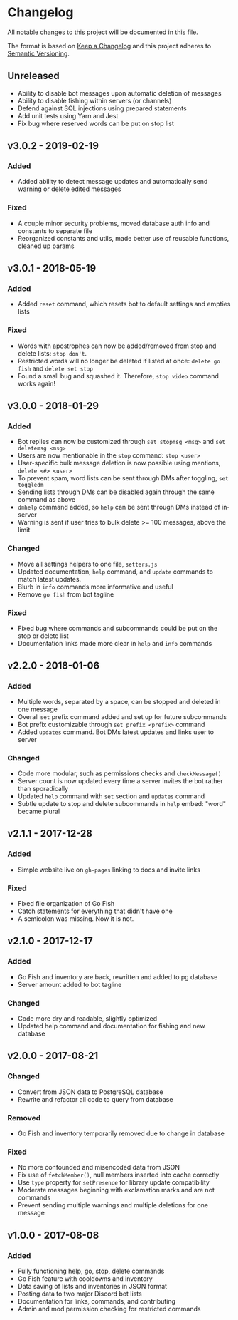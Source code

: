 # Changelog
All notable changes to this project will be documented in this file.

The format is based on [Keep a Changelog](http://keepachangelog.com/en/1.0.0/)
and this project adheres to [Semantic Versioning](http://semver.org/spec/v2.0.0.html).

## Unreleased
- Ability to disable bot messages upon automatic deletion of messages
- Ability to disable fishing within servers (or channels)
- Defend against SQL injections using prepared statements
- Add unit tests using Yarn and Jest
- Fix bug where reserved words can be put on stop list

## v3.0.2 - 2019-02-19
### Added
- Added ability to detect message updates and automatically send warning or delete edited messages

### Fixed
- A couple minor security problems, moved database auth info and constants to separate file
- Reorganized constants and utils, made better use of reusable functions, cleaned up params

## v3.0.1 - 2018-05-19
### Added
- Added `reset` command, which resets bot to default settings and empties lists

### Fixed
- Words with apostrophes can now be added/removed from stop and delete lists: `stop don't`.
- Restricted words will no longer be deleted if listed at once: `delete go fish` and `delete set stop`
- Found a small bug and squashed it. Therefore, `stop video` command works again!

## v3.0.0 - 2018-01-29
### Added
- Bot replies can now be customized through `set stopmsg <msg>` and `set deletemsg <msg>`
- Users are now mentionable in the `stop` command: `stop <user>`
- User-specific bulk message deletion is now possible using mentions, `delete <#> <user>`
- To prevent spam, word lists can be sent through DMs after toggling, `set toggledm`
- Sending lists through DMs can be disabled again through the same command as above
- `dmhelp` command added, so `help` can be sent through DMs instead of in-server
- Warning is sent if user tries to bulk delete >= 100 messages, above the limit

### Changed
- Move all settings helpers to one file, `setters.js`
- Updated documentation, `help` command, and `update` commands to match latest updates.
- Blurb in `info` commands more informative and useful
- Remove `go fish` from bot tagline

### Fixed
- Fixed bug where commands and subcommands could be put on the stop or delete list
- Documentation links made more clear in `help` and `info` commands

## v2.2.0 - 2018-01-06
### Added
- Multiple words, separated by a space, can be stopped and deleted in one message
- Overall `set` prefix command added and set up for future subcommands
- Bot prefix customizable through `set prefix <prefix>` command
- Added `updates` command. Bot DMs latest updates and links user to server

### Changed
- Code more modular, such as permissions checks and `checkMessage()`
- Server count is now updated every time a server invites the bot rather than sporadically
- Updated `help` command with `set` section and `updates` command
- Subtle update to stop and delete subcommands in `help` embed: "word" became plural

## v2.1.1 - 2017-12-28
### Added
- Simple website live on `gh-pages` linking to docs and invite links

### Fixed
- Fixed file organization of Go Fish
- Catch statements for everything that didn't have one
- A semicolon was missing. Now it is not.

## v2.1.0 - 2017-12-17
### Added
- Go Fish and inventory are back, rewritten and added to pg database
- Server amount added to bot tagline

### Changed
- Code more dry and readable, slightly optimized
- Updated help command and documentation for fishing and new database

## v2.0.0 - 2017-08-21
### Changed
- Convert from JSON data to PostgreSQL database
- Rewrite and refactor all code to query from database

### Removed
- Go Fish and inventory temporarily removed due to change in database

### Fixed
- No more confounded and misencoded data from JSON
- Fix use of `fetchMember()`, null members inserted into cache correctly
- Use `type` property for `setPresence` for library update compatibility
- Moderate messages beginning with exclamation marks and are not commands
- Prevent sending multiple warnings and multiple deletions for one message

## v1.0.0 - 2017-08-08
### Added
- Fully functioning help, go, stop, delete commands
- Go Fish feature with cooldowns and inventory
- Data saving of lists and inventories in JSON format
- Posting data to two major Discord bot lists
- Documentation for links, commands, and contributing
- Admin and mod permission checking for restricted commands
